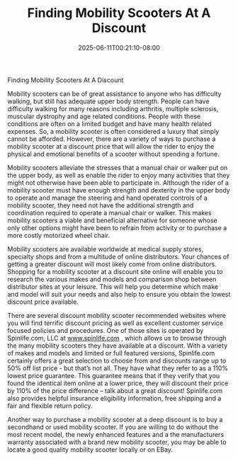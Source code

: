 ﻿---
title: "Finding Mobility Scooters At A Discount"
date: 2025-06-11T00:21:10-08:00
description: "mobility scooters Tips for Web Success"
featured_image: "/images/mobility scooters.jpg"
tags: ["mobility scooters"]
---

Finding Mobility Scooters At A Discount 

Mobility scooters can be of great assistance to anyone who has difficulty walking, but still has adequate upper body strength. People can have difficulty walking for many reasons including arthritis, multiple sclerosis, muscular dystrophy and age related conditions. People with these conditions are often on a limited budget and have many health related expenses. So, a mobility scooter is often considered a luxury that simply cannot be afforded. However, there are a variety of ways to purchase a mobility scooter at a discount price that will allow the rider to enjoy the physical and emotional benefits of a scooter without spending a fortune.

Mobility scooters alleviate the stresses that a manual chair or walker put on the upper body, as well as enable the rider to enjoy many activities that they might not otherwise have been able to participate in. Although the rider of a mobility scooter must have enough strength and dexterity in the upper body to operate and manage the steering and hand operated controls of a mobility scooter, they need not have the additional strength and coordination required to operate a manual chair or walker. This makes mobility scooters a viable and beneficial alternative for someone whose only other options might have been to refrain from activity or to purchase a more costly motorized wheel chair.  

Mobility scooters are available worldwide at medical supply stores, specialty shops and from a multitude of online distributors. Your chances of getting a greater discount will most likely come from online distributors. Shopping for a mobility scooter at a discount site online will enable you to research the various makes and models and comparison shop between distributor sites at your leisure. 
This will help you determine which make and model will suit your needs and also help to ensure you obtain the lowest discount price available.

There are several discount mobility scooter recommended websites where you will find terrific discount pricing as well as excellent customer service focused policies and procedures. One of those sites is operated by Spinlife.com, LLC at www.spinlife.com , which allows us to browse through the many mobility scooters they have available at a discount. With a variety of makes and models and limited or full featured versions, Spinlife.com certainly offers a great selection to choose from and discounts range up to 50% off list price - but that’s not all. They have what they refer to as a 110% lowest price guarantee. This guarantee means that if they verify that you found the identical item online at a lower price, they will discount their price by 110% of the price difference – talk about a great discount! Spinlife.com also provides helpful insurance eligibility information, free shipping and a fair and flexible return policy.

Another way to purchase a mobility scooter at a deep discount is to buy a secondhand or used mobility scooter. If you are willing to do without the most recent model, the newly enhanced features and a the manufacturers warranty associated with a brand new mobility scooter, you may be able to locate a good quality mobility scooter locally or on EBay.




